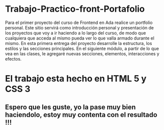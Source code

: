 # Trabajo-Practico-front-Portafolio
Para el primer proyecto  del curso de Frontend en Ada realice un portfolio personal.
Este sitio servirá como introducción personal y presentación de los proyectos que voy a ir haciendo a lo largo del curso,
de modo que cualquiera que acceda al mismo pueda ver lo que valla armado durante el mismo. 
En esta primera entrega del proyecto desarrolle la estructura, los estilos y las secciones principales. 
En el siguiente módulo, a partir de lo que vea en las clases, le agregaré nuevas secciones, elementos, interacciones y efectos.

# El trabajo esta hecho  en HTML 5 y CSS 3

## Espero que les guste, yo la pase muy bien haciendolo, estoy muy contenta con el resultado !!!



